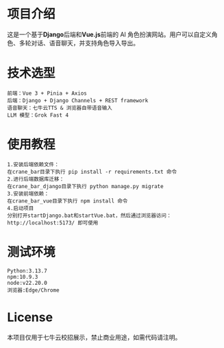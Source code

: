 # 项目介绍
这是一个基于**Django**后端和**Vue.js**前端的 AI 角色扮演网站。用户可以自定义角色、多轮对话、语音聊天，并支持角色导入导出。
# 技术选型
```
前端：Vue 3 + Pinia + Axios
后端：Django + Django Channels + REST framework
语音聊天：七牛云TTS & 浏览器自带语音输入
LLM 模型：Grok Fast 4
```
# 使用教程
```
1.安装后端依赖文件：
在crane_bar目录下执行 pip install -r requirements.txt 命令
2.进行后端数据库迁移：
在crane_bar_django目录下执行 python manage.py migrate
3.安装前端依赖：
在crane_bar_vue目录下执行 npm install 命令
4.启动项目
分别打开startDjango.bat和startVue.bat，然后通过浏览器访问：http://localhost:5173/ 即可使用
```
# 测试环境
```
Python:3.13.7
npm:10.9.3
node:v22.20.0
浏览器:Edge/Chrome
```
# License
本项目仅用于七牛云校招展示，禁止商业用途，如需代码请注明。
